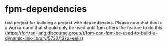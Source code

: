 # fpm-dependencies
test project for building a project with dependencies. Please note that this is a workaround that should only be used until fpm offers the feature to do this (https://fortran-lang.discourse.group/t/fpm-can-fpm-be-used-to-build-a-dynamic-link-library/5722/13?u=eelis)
